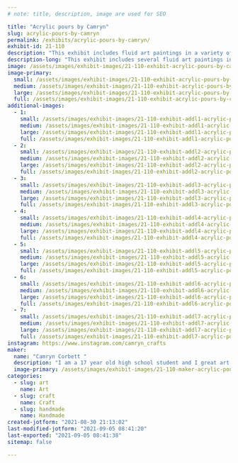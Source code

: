 ```yaml
---
# note: title, description, image are used for SEO

title: "Acrylic pours by Camryn"
slug: acrylic-pours-by-camryn
permalink: /exhibits/acrylic-pours-by-camryn/
exhibit-id: 21-110
description: "This exhibit includes fluid art paintings in a variety of colors and styles."
description-long: "This exhibit includes several fluid art paintings in different sizes, styles, and colors. Additionally, some if the paintings are covered in resin or have add-ons attached."
image: /assets/images/exhibit-images/21-110-exhibit-acrylic-pours-by-camryn-20210830-203845-large.jpg
image-primary: 
  small: /assets/images/exhibit-images/21-110-exhibit-acrylic-pours-by-camryn-20210830-203845-small.jpg
  medium: /assets/images/exhibit-images/21-110-exhibit-acrylic-pours-by-camryn-20210830-203845-medium.jpg
  large: /assets/images/exhibit-images/21-110-exhibit-acrylic-pours-by-camryn-20210830-203845-large.jpg
  full: /assets/images/exhibit-images/21-110-exhibit-acrylic-pours-by-camryn-20210830-203845-full.jpg
additional-images: 
  - 1:
    small: /assets/images/exhibit-images/21-110-exhibit-addl1-acrylic-pours-by-camryn-20210830-204145-small.jpg
    medium: /assets/images/exhibit-images/21-110-exhibit-addl1-acrylic-pours-by-camryn-20210830-204145-medium.jpg
    large: /assets/images/exhibit-images/21-110-exhibit-addl1-acrylic-pours-by-camryn-20210830-204145-large.jpg
    full: /assets/images/exhibit-images/21-110-exhibit-addl1-acrylic-pours-by-camryn-20210830-204145-full.jpg
  - 2:
    small: /assets/images/exhibit-images/21-110-exhibit-addl2-acrylic-pours-by-camryn-20210830-204225-small.jpg
    medium: /assets/images/exhibit-images/21-110-exhibit-addl2-acrylic-pours-by-camryn-20210830-204225-medium.jpg
    large: /assets/images/exhibit-images/21-110-exhibit-addl2-acrylic-pours-by-camryn-20210830-204225-large.jpg
    full: /assets/images/exhibit-images/21-110-exhibit-addl2-acrylic-pours-by-camryn-20210830-204225-full.jpg
  - 3:
    small: /assets/images/exhibit-images/21-110-exhibit-addl3-acrylic-pours-by-camryn-20210830-204256-2-small.jpg
    medium: /assets/images/exhibit-images/21-110-exhibit-addl3-acrylic-pours-by-camryn-20210830-204256-2-medium.jpg
    large: /assets/images/exhibit-images/21-110-exhibit-addl3-acrylic-pours-by-camryn-20210830-204256-2-large.jpg
    full: /assets/images/exhibit-images/21-110-exhibit-addl3-acrylic-pours-by-camryn-20210830-204256-2-full.jpg
  - 4:
    small: /assets/images/exhibit-images/21-110-exhibit-addl4-acrylic-pours-by-camryn-20210830-204337-small.jpg
    medium: /assets/images/exhibit-images/21-110-exhibit-addl4-acrylic-pours-by-camryn-20210830-204337-medium.jpg
    large: /assets/images/exhibit-images/21-110-exhibit-addl4-acrylic-pours-by-camryn-20210830-204337-large.jpg
    full: /assets/images/exhibit-images/21-110-exhibit-addl4-acrylic-pours-by-camryn-20210830-204337-full.jpg
  - 5:
    small: /assets/images/exhibit-images/21-110-exhibit-addl5-acrylic-pours-by-camryn-20210830-204413-small.jpg
    medium: /assets/images/exhibit-images/21-110-exhibit-addl5-acrylic-pours-by-camryn-20210830-204413-medium.jpg
    large: /assets/images/exhibit-images/21-110-exhibit-addl5-acrylic-pours-by-camryn-20210830-204413-large.jpg
    full: /assets/images/exhibit-images/21-110-exhibit-addl5-acrylic-pours-by-camryn-20210830-204413-full.jpg
  - 6:
    small: /assets/images/exhibit-images/21-110-exhibit-addl6-acrylic-pours-by-camryn-20210830-204435-small.jpg
    medium: /assets/images/exhibit-images/21-110-exhibit-addl6-acrylic-pours-by-camryn-20210830-204435-medium.jpg
    large: /assets/images/exhibit-images/21-110-exhibit-addl6-acrylic-pours-by-camryn-20210830-204435-large.jpg
    full: /assets/images/exhibit-images/21-110-exhibit-addl6-acrylic-pours-by-camryn-20210830-204435-full.jpg
  - 7:
    small: /assets/images/exhibit-images/21-110-exhibit-addl7-acrylic-pours-by-camryn-20210830-204452-small.jpg
    medium: /assets/images/exhibit-images/21-110-exhibit-addl7-acrylic-pours-by-camryn-20210830-204452-medium.jpg
    large: /assets/images/exhibit-images/21-110-exhibit-addl7-acrylic-pours-by-camryn-20210830-204452-large.jpg
    full: /assets/images/exhibit-images/21-110-exhibit-addl7-acrylic-pours-by-camryn-20210830-204452-full.jpg
instagram: https://www.instagram.com/camryn_crafts
maker: 
  name: "Camryn Corbett "
  description: "I am a 17 year old high school student and I great art, mainly acrylic pours, in my free time."
  image-primary: /assets/images/exhibit-images/21-110-maker-acrylic-pours-by-camryn-img-20210830-151242-medium.jpg
categories: 
  - slug: art
    name: Art
  - slug: craft
    name: Craft
  - slug: handmade
    name: Handmade
created-jotform: "2021-08-30 21:13:02"
last-modified-jotform: "2021-09-05 08:41:20"
last-exported: "2021-09-05 08:41:38"
sitemap: false

---
```

